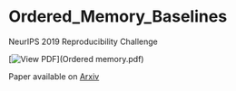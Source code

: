 # Ordered_Memory_Baselines
NeurIPS 2019 Reproducibility Challenge

[![View PDF](https://img.shields.io/badge/View-PDF-red)](Ordered memory.pdf)

Paper available on [Arxiv](https://arxiv.org/abs/2302.06451)
